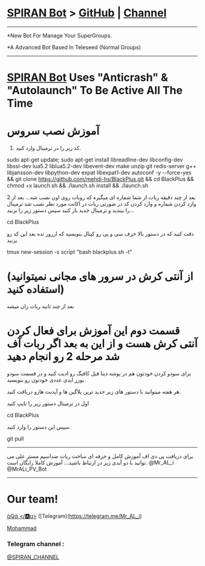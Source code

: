 # [SPIRAN Bot](https;//telegram.me/Spiran_TG) > [GitHub](https://GitHub.com/) | [Channel](https://telegram.me/SPIRAN_CHANNEL)
* * *
*New Bot For Manage Your SuperGroups.

*A Advanced Bot Based In Teleseed (Normal Groups)

* * *
# [SPIRAN Bot](https://telegram.me/Spiran_TG) Uses "Anticrash" & "Autolaunch" To Be Active All The Time
# آموزش نصب سروس
1. کد زیر را در ترمینال وارد کنید.

sudo apt-get update; sudo apt-get install libreadline-dev libconfig-dev libssl-dev lua5.2 liblua5.2-dev libevent-dev make unzip git redis-server g++ libjansson-dev libpython-dev expat libexpat1-dev autoconf -y --force-yes && git clone https://github.com/mehdi-hs/BlackPlus.git && cd BlackPlus && chmod +x launch.sh && ./launch.sh install && ./launch.sh

2.بعد از چند دقیقه ربات از شما شماره ای میگیره که روبات روی اون نصب شه...
بعد از وارد کردن شماره و وارد کردن کد در صورتی ربات در اکانت مورد نظر نصب شد ترمینال را ببندید و ترمینال جدید باز کنید
سپس دستور زیر را بزنید...

cd BlackPlus 

دقت کنید که در دستور بالا حرف سی و پی رو کپتال بنویسید که اررور نده
بعد این کد رو بزنید

tmux new-session -s script "bash blackplus.sh -t"
# (از آنتی کرش در سرور های مجانی نمیتوانید استفاده کنید)


بعد از چند ثانیه ربات ران میشه

# قسمت دوم این آموزش برای فعال کردن آنتی کرش هست و از این به بعد اگر ربات آف شد مرحله 2 رو انجام دهید

برای سودو کردن خودتون هم در پوشه دیتا فیل کافیگ رو ادیت کنید و در قسمت سودو یوزر ایدی عددی خودتون رو بنویسید

هر هفته میتوانید با دستور های زیر جدید ترین پلاگین ها و آپدیت هارو دریافت کنید.

اول در ترمینال دستور زیر را تایپ کنید

cd BlackPlus

سپس این دستور را وارد کنید.

git pull

* * *

برای دریافت پی دی اف آموزش کامل و حرفه ای ساخت ربات ضداسپم مستر علی می توانید با دو آیدی زیر در ارتباط باشید... آموزش کاملا رایگان است.
@Mr_AL_i
@MrALi_PV_Bot

* * *

# Our team!

[άQά </🅰ιɪ>](https://github.com/) ([Telegram)(https://telegram.me/Mr_AL_i)

[Mohammad](https://telegram.me/)

###  Telegram channel :

[@SPIRAN_CHANNEL](https://telegram.me/SPIRAN_CHANNEL)
